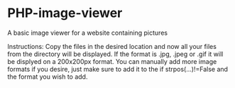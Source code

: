 # PHP-image-viewer
A basic image viewer for a website containing pictures

Instructions:
Copy the files in the desired location and now all your files from the directory will be displayed. If the format is .jpg, .jpeg or .gif it will be displyed on a 200x200px format. You can manually add more image formats if you desire, just make sure to add it to the if strpos(...)!=False and the format you wish to add.
